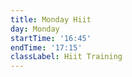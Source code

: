 ```yaml
---
title: Monday Hiit
day: Monday
startTime: '16:45'
endTime: '17:15'
classLabel: Hiit Training
---
```

